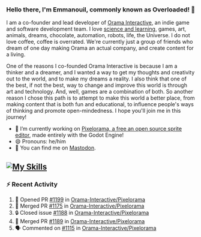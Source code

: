 ### Hello there, I'm Emmanouil, commonly known as Overloaded! 👋
I am a co-founder and lead developer of [Orama Interactive](https://www.oramainteractive.com/), an indie game and software development team. I love [science and learning](https://github.com/OverloadedOrama/KnowledgeBase), games, art, animals, dreams, chocolate, automation, robots, life, the Universe. I do not love coffee, coffee is overrated. We're currently just a group of friends who dream of one day making Orama an actual company, and create content for a living.

One of the reasons I co-founded Orama Interactive is because I am a thinker and a dreamer, and I wanted a way to get my thoughts and creativity out to the world, and to make my dreams a reality. I also think that one of the best, if not the best, way to change and improve this world is through art and technology. And, well, games are a combination of both. So another reason I chose this path is to attempt to make this world a better place, from making content that is both fun and educational, to influence people's ways of thinking and promote open-mindedness. I hope you'll join me in this journey!

- 🔭 I’m currently working on [Pixelorama, a free an open source sprite editor](https://github.com/Orama-Interactive/Pixelorama), made entirely with the Godot Engine!
- 😄 Pronouns: he/him
- 🐘 You can find me on <a rel="me" href="https://mastodon.social/@Overloaded">Mastodon</a>.

[![My Skills](https://skillicons.dev/icons?i=godot,py,cpp,cs,git,linux,html)](https://skillicons.dev)
---

### :zap: Recent Activity

<!--START_SECTION:activity-->
1. 💪 Opened PR [#1199](https://github.com/Orama-Interactive/Pixelorama/pull/1199) in [Orama-Interactive/Pixelorama](https://github.com/Orama-Interactive/Pixelorama)
2. 🎉 Merged PR [#1175](https://github.com/Orama-Interactive/Pixelorama/pull/1175) in [Orama-Interactive/Pixelorama](https://github.com/Orama-Interactive/Pixelorama)
3. 🔒 Closed issue [#1188](https://github.com/Orama-Interactive/Pixelorama/issues/1188) in [Orama-Interactive/Pixelorama](https://github.com/Orama-Interactive/Pixelorama)
4. 🎉 Merged PR [#1189](https://github.com/Orama-Interactive/Pixelorama/pull/1189) in [Orama-Interactive/Pixelorama](https://github.com/Orama-Interactive/Pixelorama)
5. 🗣 Commented on [#1115](https://github.com/Orama-Interactive/Pixelorama/issues/1115#issuecomment-2713892459) in [Orama-Interactive/Pixelorama](https://github.com/Orama-Interactive/Pixelorama)
<!--END_SECTION:activity-->

<!--
**OverloadedOrama/OverloadedOrama** is a ✨ _special_ ✨ repository because its `README.md` (this file) appears on your GitHub profile.

Here are some ideas to get you started:

- 👯 I’m looking to collaborate on ...
- 🤔 I’m looking for help with ...
- 💬 Ask me about ...
- 📫 How to reach me: ...
- ⚡ Fun fact: ...
-->
